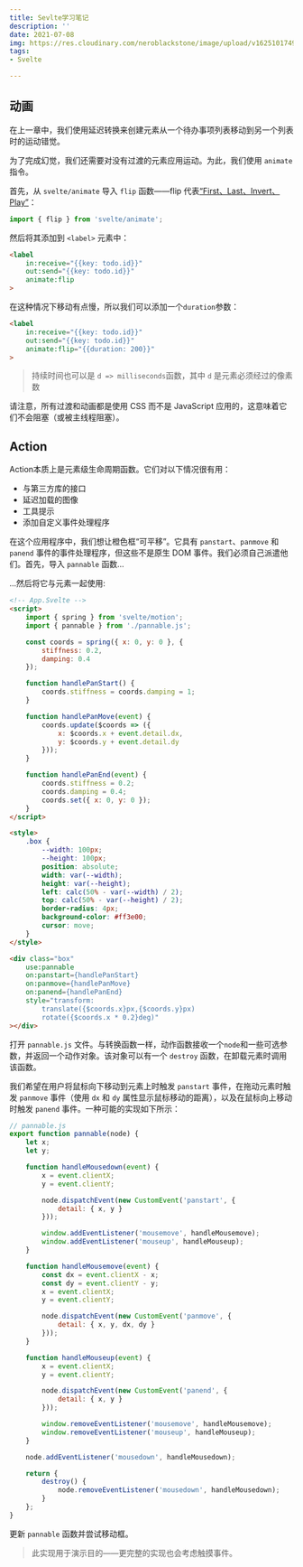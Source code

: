 ```yaml
---
title: Sevlte学习笔记
description: ''
date: 2021-07-08
img: https://res.cloudinary.com/neroblackstone/image/upload/v1625101749/svelte_y2yhr6.png
tags:
- Svelte

---
```

## 动画

在上一章中，我们使用延迟转换来创建元素从一个待办事项列表移动到另一个列表时的运动错觉。

为了完成幻觉，我们还需要对没有过渡的元素应用运动。为此，我们使用 `animate` 指令。

首先，从 `svelte/animate` 导入 `flip` 函数——flip 代表[“First、Last、Invert、Play”](https://aerotwist.com/blog/flip-your-animations/)：

``` js
import { flip } from 'svelte/animate';
```

然后将其添加到 `<label>` 元素中：

``` html
<label
	in:receive="{{key: todo.id}}"
	out:send="{{key: todo.id}}"
	animate:flip
>
```

在这种情况下移动有点慢，所以我们可以添加一个`duration`参数：

``` html
<label
	in:receive="{{key: todo.id}}"
	out:send="{{key: todo.id}}"
	animate:flip="{{duration: 200}}"
>
```

> 持续时间也可以是 `d => milliseconds`函数，其中 `d` 是元素必须经过的像素数

请注意，所有过渡和动画都是使用 CSS 而不是 JavaScript 应用的，这意味着它们不会阻塞（或被主线程阻塞）。

## Action

Action本质上是元素级生命周期函数。它们对以下情况很有用：

* 与第三方库的接口
* 延迟加载的图像
* 工具提示
* 添加自定义事件处理程序

在这个应用程序中，我们想让橙色框“可平移”。它具有 `panstart`、`panmove` 和 `panend` 事件的事件处理程序，但这些不是原生 DOM 事件。我们必须自己派遣他们。首先，导入 `pannable` 函数...
  
...然后将它与元素一起使用:

``` html
<!-- App.Svelte -->
<script>
	import { spring } from 'svelte/motion';
	import { pannable } from './pannable.js';

	const coords = spring({ x: 0, y: 0 }, {
		stiffness: 0.2,
		damping: 0.4
	});

	function handlePanStart() {
		coords.stiffness = coords.damping = 1;
	}

	function handlePanMove(event) {
		coords.update($coords => ({
			x: $coords.x + event.detail.dx,
			y: $coords.y + event.detail.dy
		}));
	}

	function handlePanEnd(event) {
		coords.stiffness = 0.2;
		coords.damping = 0.4;
		coords.set({ x: 0, y: 0 });
	}
</script>

<style>
	.box {
		--width: 100px;
		--height: 100px;
		position: absolute;
		width: var(--width);
		height: var(--height);
		left: calc(50% - var(--width) / 2);
		top: calc(50% - var(--height) / 2);
		border-radius: 4px;
		background-color: #ff3e00;
		cursor: move;
	}
</style>

<div class="box"
	use:pannable
	on:panstart={handlePanStart}
	on:panmove={handlePanMove}
	on:panend={handlePanEnd}
	style="transform:
		translate({$coords.x}px,{$coords.y}px)
		rotate({$coords.x * 0.2}deg)"
></div>
```
  
打开 `pannable.js` 文件。与转换函数一样，动作函数接收一个`node`和一些可选参数，并返回一个动作对象。该对象可以有一个 `destroy` 函数，在卸载元素时调用该函数。

我们希望在用户将鼠标向下移动到元素上时触发 `panstart` 事件，在拖动元素时触发 `panmove` 事件（使用 `dx` 和 `dy` 属性显示鼠标移动的距离），以及在鼠标向上移动时触发 `panend` 事件。一种可能的实现如下所示：
  
``` js
// pannable.js
export function pannable(node) {
	let x;
	let y;

	function handleMousedown(event) {
		x = event.clientX;
		y = event.clientY;

		node.dispatchEvent(new CustomEvent('panstart', {
			detail: { x, y }
		}));

		window.addEventListener('mousemove', handleMousemove);
		window.addEventListener('mouseup', handleMouseup);
	}

	function handleMousemove(event) {
		const dx = event.clientX - x;
		const dy = event.clientY - y;
		x = event.clientX;
		y = event.clientY;

		node.dispatchEvent(new CustomEvent('panmove', {
			detail: { x, y, dx, dy }
		}));
	}

	function handleMouseup(event) {
		x = event.clientX;
		y = event.clientY;

		node.dispatchEvent(new CustomEvent('panend', {
			detail: { x, y }
		}));

		window.removeEventListener('mousemove', handleMousemove);
		window.removeEventListener('mouseup', handleMouseup);
	}

	node.addEventListener('mousedown', handleMousedown);

	return {
		destroy() {
			node.removeEventListener('mousedown', handleMousedown);
		}
	};
}
```
  
更新 `pannable` 函数并尝试移动框。

> 此实现用于演示目的——更完整的实现也会考虑触摸事件。